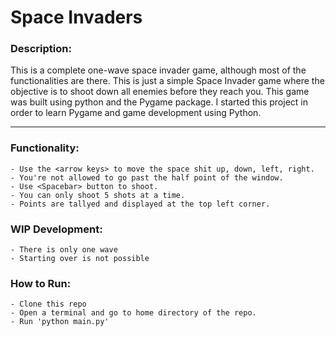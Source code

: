 # **Space Invaders**

### Description:
This is a complete one-wave space invader game, although most of the functionalities are there. This is just a simple Space Invader game where the objective is to shoot down all enemies before they reach you. This game was built using python and the Pygame package. I started this project in order to learn Pygame and game development using Python.

___

### Functionality:
    - Use the <arrow keys> to move the space shit up, down, left, right. 
    - You're not allowed to go past the half point of the window. 
    - Use <Spacebar> button to shoot. 
    - You can only shoot 5 shots at a time. 
    - Points are tallyed and displayed at the top left corner. 

### WIP Development:
    - There is only one wave
    - Starting over is not possible 


### How to Run:
    - Clone this repo
    - Open a terminal and go to home directory of the repo.
    - Run 'python main.py'
